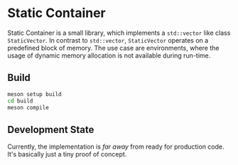 # Static Container

Static Container is a small library, which implements a `std::vector`
like class `StaticVector`. In contrast to `std::vector`, `StaticVector`
operates on a predefined block of memory. The use case are environments,
where the usage of dynamic memory allocation is not available during
run-time.

##  Build

```bash
meson setup build
cd build
meson compile
```


## Development State

Currently, the implementation is _far away_ from ready for production code.
It's basically just a tiny proof of concept.
